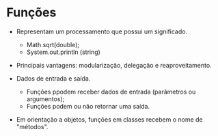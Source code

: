 <h1>Funções</h1>

* Representam um processamento que possui um significado.
  * Math.sqrt(double);
  * System.out.println (string)

* Principais vantagens: modularização, delegação e reaproveitamento.

* Dados de entrada e saída.
  * Funções ppodem receber dados de entrada (parâmetros ou argumentos);
  * Funções podem ou não retornar uma saída.

* Em orientação a objetos, funções em classes recebem o nome de "métodos".